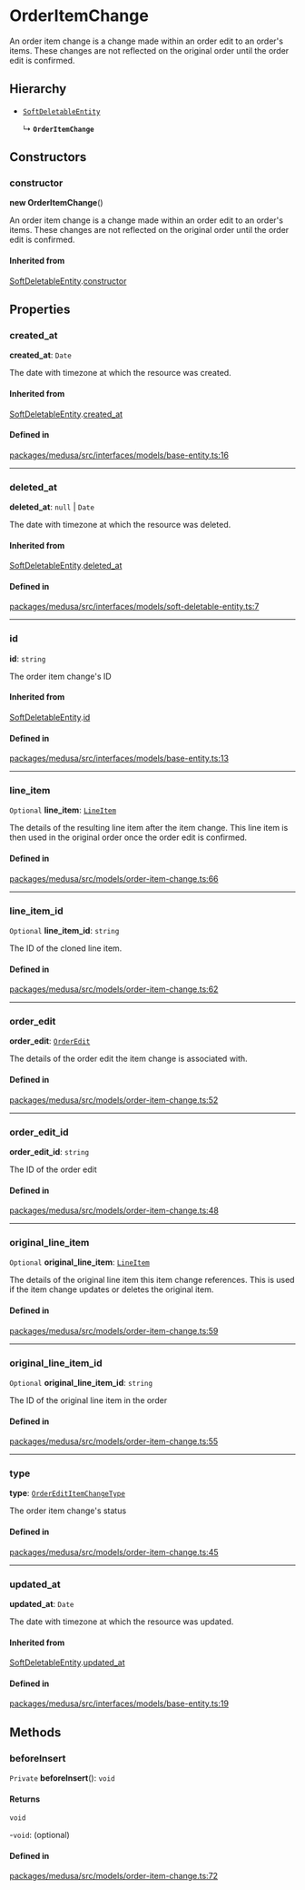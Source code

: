 # OrderItemChange

An order item change is a change made within an order edit to an order's items. These changes are not reflected on the original order until the order edit is confirmed.

## Hierarchy

- [`SoftDeletableEntity`](SoftDeletableEntity.md)

  ↳ **`OrderItemChange`**

## Constructors

### constructor

**new OrderItemChange**()

An order item change is a change made within an order edit to an order's items. These changes are not reflected on the original order until the order edit is confirmed.

#### Inherited from

[SoftDeletableEntity](SoftDeletableEntity.md).[constructor](SoftDeletableEntity.md#constructor)

## Properties

### created\_at

 **created\_at**: `Date`

The date with timezone at which the resource was created.

#### Inherited from

[SoftDeletableEntity](SoftDeletableEntity.md).[created_at](SoftDeletableEntity.md#created_at)

#### Defined in

[packages/medusa/src/interfaces/models/base-entity.ts:16](https://github.com/medusajs/medusa/blob/e39010127/packages/medusa/src/interfaces/models/base-entity.ts#L16)

___

### deleted\_at

 **deleted\_at**: ``null`` \| `Date`

The date with timezone at which the resource was deleted.

#### Inherited from

[SoftDeletableEntity](SoftDeletableEntity.md).[deleted_at](SoftDeletableEntity.md#deleted_at)

#### Defined in

[packages/medusa/src/interfaces/models/soft-deletable-entity.ts:7](https://github.com/medusajs/medusa/blob/e39010127/packages/medusa/src/interfaces/models/soft-deletable-entity.ts#L7)

___

### id

 **id**: `string`

The order item change's ID

#### Inherited from

[SoftDeletableEntity](SoftDeletableEntity.md).[id](SoftDeletableEntity.md#id)

#### Defined in

[packages/medusa/src/interfaces/models/base-entity.ts:13](https://github.com/medusajs/medusa/blob/e39010127/packages/medusa/src/interfaces/models/base-entity.ts#L13)

___

### line\_item

 `Optional` **line\_item**: [`LineItem`](LineItem.md)

The details of the resulting line item after the item change. This line item is then used in the original order once the order edit is confirmed.

#### Defined in

[packages/medusa/src/models/order-item-change.ts:66](https://github.com/medusajs/medusa/blob/e39010127/packages/medusa/src/models/order-item-change.ts#L66)

___

### line\_item\_id

 `Optional` **line\_item\_id**: `string`

The ID of the cloned line item.

#### Defined in

[packages/medusa/src/models/order-item-change.ts:62](https://github.com/medusajs/medusa/blob/e39010127/packages/medusa/src/models/order-item-change.ts#L62)

___

### order\_edit

 **order\_edit**: [`OrderEdit`](OrderEdit.md)

The details of the order edit the item change is associated with.

#### Defined in

[packages/medusa/src/models/order-item-change.ts:52](https://github.com/medusajs/medusa/blob/e39010127/packages/medusa/src/models/order-item-change.ts#L52)

___

### order\_edit\_id

 **order\_edit\_id**: `string`

The ID of the order edit

#### Defined in

[packages/medusa/src/models/order-item-change.ts:48](https://github.com/medusajs/medusa/blob/e39010127/packages/medusa/src/models/order-item-change.ts#L48)

___

### original\_line\_item

 `Optional` **original\_line\_item**: [`LineItem`](LineItem.md)

The details of the original line item this item change references. This is used if the item change updates or deletes the original item.

#### Defined in

[packages/medusa/src/models/order-item-change.ts:59](https://github.com/medusajs/medusa/blob/e39010127/packages/medusa/src/models/order-item-change.ts#L59)

___

### original\_line\_item\_id

 `Optional` **original\_line\_item\_id**: `string`

The ID of the original line item in the order

#### Defined in

[packages/medusa/src/models/order-item-change.ts:55](https://github.com/medusajs/medusa/blob/e39010127/packages/medusa/src/models/order-item-change.ts#L55)

___

### type

 **type**: [`OrderEditItemChangeType`](../enums/OrderEditItemChangeType.md)

The order item change's status

#### Defined in

[packages/medusa/src/models/order-item-change.ts:45](https://github.com/medusajs/medusa/blob/e39010127/packages/medusa/src/models/order-item-change.ts#L45)

___

### updated\_at

 **updated\_at**: `Date`

The date with timezone at which the resource was updated.

#### Inherited from

[SoftDeletableEntity](SoftDeletableEntity.md).[updated_at](SoftDeletableEntity.md#updated_at)

#### Defined in

[packages/medusa/src/interfaces/models/base-entity.ts:19](https://github.com/medusajs/medusa/blob/e39010127/packages/medusa/src/interfaces/models/base-entity.ts#L19)

## Methods

### beforeInsert

`Private` **beforeInsert**(): `void`

#### Returns

`void`

-`void`: (optional) 

#### Defined in

[packages/medusa/src/models/order-item-change.ts:72](https://github.com/medusajs/medusa/blob/e39010127/packages/medusa/src/models/order-item-change.ts#L72)
